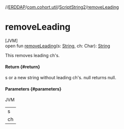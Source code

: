 //[ERDDAP](../../../index.md)/[com.cohort.util](../index.md)/[ScriptString2](index.md)/[removeLeading](remove-leading.md)

# removeLeading

[JVM]\
open fun [removeLeading](remove-leading.md)(s: [String](https://docs.oracle.com/en/java/javase/21/docs/api/java.base/java/lang/String.html), ch: Char): [String](https://docs.oracle.com/en/java/javase/21/docs/api/java.base/java/lang/String.html)

This removes leading ch's.

#### Return {#return}

s or a new string without leading ch's. null returns null.

#### Parameters {#parameters}

JVM

| |
|---|
| s |
| ch |